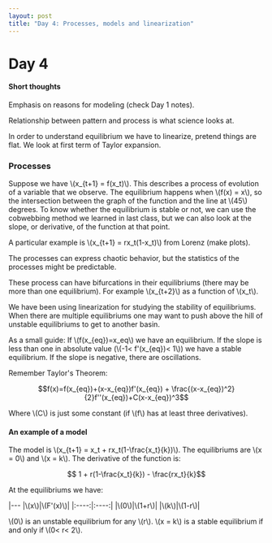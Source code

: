 ```yaml
---
layout: post
title: "Day 4: Processes, models and linearization"
---
```

<script src="https://cdn.mathjax.org/mathjax/latest/MathJax.js?config=TeX-AMS-MML_HTMLorMML" type="text/javascript"></script>

# Day 4

#### Short thoughts

Emphasis on reasons for modeling (check Day 1 notes).

Relationship between pattern and process is what science looks at.

In order to understand equilibrium we have to linearize, pretend things are flat. We look at first term of Taylor expansion.

### Processes

Suppose we have \\(x_{t+1} = f(x_t)\\). This describes a process of evolution of a variable that we observe. The equilibrium happens when \\(f(x) = x\\), so the intersection between the graph of the function and the line at \\(45\\) degrees. To know whether the equilibrium is stable or not, we can use the cobwebbing method we learned in last class, but we can also look at the slope, or derivative, of the function at that point.

A particular example is \\(x_{t+1} = rx_t(1-x_t)\\) from Lorenz (make plots).

The processes can express chaotic behavior, but the statistics of the processes might be predictable.

These process can have bifurcations in their equilibriums (there may be more than one equilibrium). For example \\(x_{t+2}\\) as a function of \\(x_t\\).

We have been using linearization for studying the stability of equilibriums. When there are multiple equilibriums one may want to push above the hill of unstable equilibriums to get to another basin.

As a small guide:
If \\(f(x_{eq})=x_eq\\) we have an equilibrium. If the slope is less than one in absolute value (\\(-1< f'(x_{eq})< 1\\)) we have a stable equilibrium. If the slope is negative, there are oscillations.

Remember Taylor's Theorem:

$$f(x)=f(x_{eq})+(x-x_{eq})f'(x_{eq}) + \frac{(x-x_{eq})^2}{2}f''(x_{eq})+C(x-x_{eq})^3$$

Where \\(C\\) is just some constant (if \\(f\\) has at least three derivatives).

#### An example of a model

The model is \\(x_{t+1} = x_t + rx_t(1-\frac{x_t}{k})\\). The equilibriums are \\(x = 0\\) and \\(x = k\\). The derivative of the function is:

$$ 1 + r(1-\frac{x_t}{k}) - \frac{rx_t}{k}$$

At the equilibriums we have:

|---
|\\(x\\)|\\(F'(x)\\)|
|:----:|:----:|
|\\(0\\)|\\(1+r\\)|
|\\(k\\)|\\(1-r\\)|

\\(0\\) is an unstable equilibrium for any \\(r\\). \\(x = k\\) is a stable equilibrium if and only if \\(0< r< 2\\).
